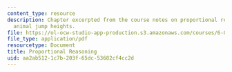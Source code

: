 ```yaml
---
content_type: resource
description: Chapter excerpted from the course notes on proportional reasoning and
  animal jump heights.
file: https://ol-ocw-studio-app-production.s3.amazonaws.com/courses/6-055j-the-art-of-approximation-in-science-and-engineering-spring-2008/aa2ab5121c7b203f65dc53682cf4cc2d_feb25.pdf
file_type: application/pdf
resourcetype: Document
title: Proportional Reasoning
uid: aa2ab512-1c7b-203f-65dc-53682cf4cc2d
---
```

